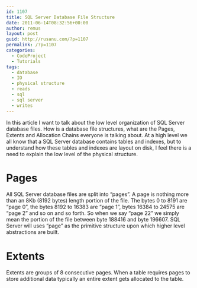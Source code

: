 ```yaml
---
id: 1107
title: SQL Server Database File Structure
date: 2011-06-14T08:32:56+00:00
author: remus
layout: post
guid: http://rusanu.com/?p=1107
permalink: /?p=1107
categories:
  - CodeProject
  - Tutorials
tags:
  - database
  - IO
  - physical structure
  - reads
  - sql
  - sql server
  - writes
---
```

In this article I want to talk about the low level organization of SQL Server database files. How is a database file structures, what are the Pages, Extents and Allocation Chains everyone is talking about. At a high level we all know that a SQL Server database contains tables and indexes, but to understand how these tables and indexes are layout on disk, I feel there is a need to explain the low level of the physical structure.

# <a name="pages">Pages</a>

All SQL Server database files are split into &#8220;pages&#8221;. A page is nothing more than an 8Kb (8192 bytes) length portion of the file. The bytes 0 to 8191 are &#8220;page 0&#8221;, the bytes 8192 to 16383 are &#8220;page 1&#8221;, bytes 16384 to 24575 are &#8220;page 2&#8221; and so on and so forth. So when we say &#8220;page 22&#8221; we simply mean the portion of the file between byte 188416 and byte 196607. SQL Server will uses &#8220;page&#8221; as the primitive structure upon which higher level abstractions are built.

# <a name="extents">Extents</a>

Extents are groups of 8 consecutive pages. When a table requires pages to store additional data typically an entire extent gets allocated to the table.